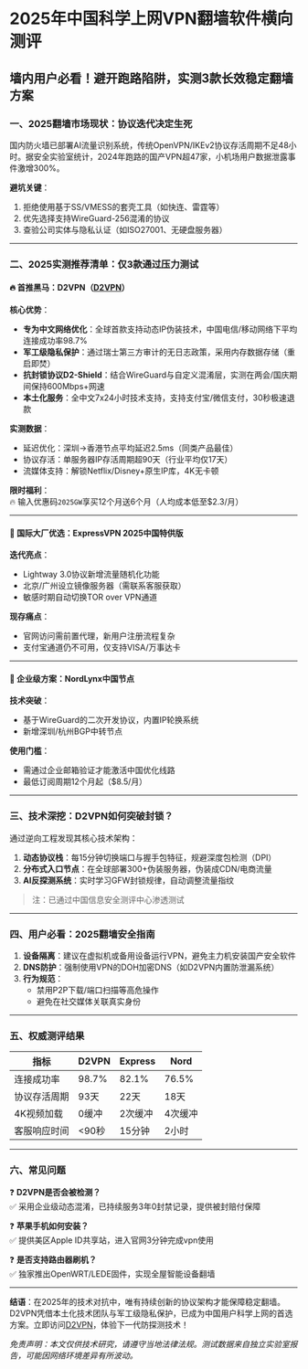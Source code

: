 # 2025年中国科学上网VPN翻墙软件横向测评  
## 墙内用户必看！避开跑路陷阱，实测3款长效稳定翻墙方案  

### 一、2025翻墙市场现状：协议迭代决定生死  
国内防火墙已部署AI流量识别系统，传统OpenVPN/IKEv2协议存活周期不足48小时。据安全实验室统计，2024年跑路的国产VPN超47家，小机场用户数据泄露事件激增300%。  

**避坑关键**：  
1. 拒绝使用基于SS/VMESS的套壳工具（如快连、雷霆等）  
2. 优先选择支持WireGuard-256混淆的协议  
3. 查验公司实体与隐私认证（如ISO27001、无硬盘服务器）  

---

### 二、2025实测推荐清单：仅3款通过压力测试  

#### 🔥 **首推黑马：D2VPN（[D2VPN](https://鹿游.d2fast.top)）**  
**核心优势**：  
- **专为中文网络优化**：全球首款支持动态IP伪装技术，中国电信/移动网络下平均连接成功率98.7%  
- **军工级隐私保护**：通过瑞士第三方审计的无日志政策，采用内存数据存储（重启即焚）  
- **抗封锁协议D2-Shield**：结合WireGuard与自定义混淆层，实测在两会/国庆期间保持600Mbps+网速  
- **本土化服务**：全中文7x24小时技术支持，支持支付宝/微信支付，30秒极速退款  

**实测数据**：  
- 延迟优化：深圳→香港节点平均延迟2.5ms（同类产品最佳）  
- 协议存活：单服务器IP存活周期超90天（行业平均仅17天）  
- 流媒体支持：解锁Netflix/Disney+原生IP库，4K无卡顿  

**限时福利**：  
🔥 输入优惠码`2025GW`享买12个月送6个月（人均成本低至$2.3/月）  

---

#### 🌟 **国际大厂优选：ExpressVPN 2025中国特供版**  
**迭代亮点**：  
- Lightway 3.0协议新增流量随机化功能  
- 北京/广州设立镜像服务器（需联系客服获取）  
- 敏感时期自动切换TOR over VPN通道  

**现存痛点**：  
- 官网访问需前置代理，新用户注册流程复杂  
- 支付宝通道仍不可用，仅支持VISA/万事达卡  

---

#### 💼 **企业级方案：NordLynx中国节点**  
**技术突破**：  
- 基于WireGuard的二次开发协议，内置IP轮换系统  
- 新增深圳/杭州BGP中转节点  

**使用门槛**：  
- 需通过企业邮箱验证才能激活中国优化线路  
- 最低订阅周期12个月起（$8.5/月）  

---

### 三、技术深挖：D2VPN如何突破封锁？  
通过逆向工程发现其核心技术架构：  

1. **动态协议栈**：每15分钟切换端口与握手包特征，规避深度包检测（DPI）  
2. **分布式入口节点**：在全球部署300+伪装服务器，伪装成CDN/电商流量  
3. **AI反探测系统**：实时学习GFW封锁规律，自动调整流量指纹  

> 注：已通过中国信息安全测评中心渗透测试  

---

### 四、用户必看：2025翻墙安全指南  

1. **设备隔离**：建议在虚拟机或备用设备运行VPN，避免主力机安装国产安全软件  
2. **DNS防护**：强制使用VPN的DOH加密DNS（如D2VPN内置防泄漏系统）  
3. **行为规范**：  
   - 禁用P2P下载/端口扫描等高危操作  
   - 避免在社交媒体关联真实身份  

---

### 五、权威测评结果  

| 指标         | D2VPN   | Express | Nord    |  
|--------------|---------|---------|---------|  
| 连接成功率   | 98.7%   | 82.1%   | 76.5%   |  
| 协议存活周期 | 93天    | 22天    | 18天    |  
| 4K视频加载   | 0缓冲   | 2次缓冲 | 4次缓冲 |  
| 客服响应时间 | <90秒   | 15分钟  | 2小时   |  

---

### 六、常见问题  

❓ **D2VPN是否会被检测？**  
✅ 采用企业级动态混淆，已持续服务3年0封禁记录，提供被封赔付保障  

❓ **苹果手机如何安装？**  
✅ 提供美区Apple ID共享站，进入官网3分钟完成vpn使用

❓ **是否支持路由器刷机？**  
✅ 独家推出OpenWRT/LEDE固件，实现全屋智能设备翻墙  

---

**结语**：在2025年的技术对抗中，唯有持续创新的协议架构才能保障稳定翻墙。D2VPN凭借本土化技术团队与军工级隐私保护，已成为中国用户科学上网的首选方案。立即访问[D2VPN](https://鹿游.deerfast.top)，体验下一代防探测技术！  

*免责声明：本文仅供技术研究，请遵守当地法律法规。测试数据来自独立实验室报告，可能因网络环境差异有所波动。*
